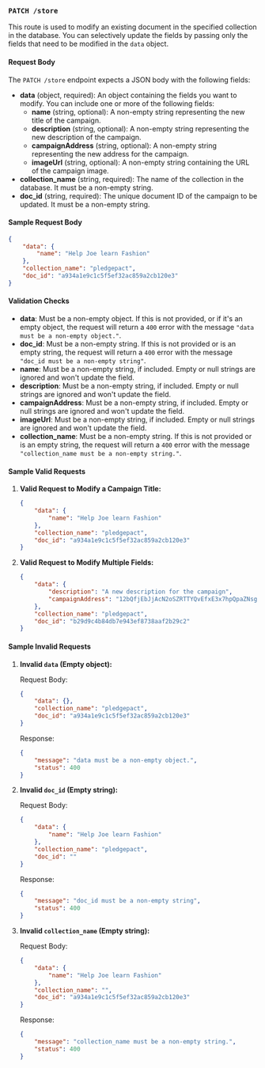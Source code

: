 ### `PATCH /store`

This route is used to modify an existing document in the specified collection in the database. You can selectively update the fields by passing only the fields that need to be modified in the `data` object.

#### Request Body

The `PATCH /store` endpoint expects a JSON body with the following fields:

-   **data** (object, required): An object containing the fields you want to modify. You can include one or more of the following fields:
    -   **name** (string, optional): A non-empty string representing the new title of the campaign.
    -   **description** (string, optional): A non-empty string representing the new description of the campaign.
    -   **campaignAddress** (string, optional): A non-empty string representing the new address for the campaign.
    -   **imageUrl** (string, optional): A non-empty string containing the URL of the campaign image.
-   **collection_name** (string, required): The name of the collection in the database. It must be a non-empty string.
-   **doc_id** (string, required): The unique document ID of the campaign to be updated. It must be a non-empty string.

#### Sample Request Body

```json
{
    "data": {
        "name": "Help Joe learn Fashion"
    },
    "collection_name": "pledgepact",
    "doc_id": "a934a1e9c1c5f5ef32ac859a2cb120e3"
}
```

#### Validation Checks

-   **data**: Must be a non-empty object. If this is not provided, or if it's an empty object, the request will return a `400` error with the message `"data must be a non-empty object."`.
-   **doc_id**: Must be a non-empty string. If this is not provided or is an empty string, the request will return a `400` error with the message `"doc_id must be a non-empty string"`.
-   **name**: Must be a non-empty string, if included. Empty or null strings are ignored and won't update the field.
-   **description**: Must be a non-empty string, if included. Empty or null strings are ignored and won't update the field.
-   **campaignAddress**: Must be a non-empty string, if included. Empty or null strings are ignored and won't update the field.
-   **imageUrl**: Must be a non-empty string, if included. Empty or null strings are ignored and won't update the field.
-   **collection_name**: Must be a non-empty string. If this is not provided or is an empty string, the request will return a `400` error with the message `"collection_name must be a non-empty string."`.

#### Sample Valid Requests

1. **Valid Request to Modify a Campaign Title:**

    ```json
    {
        "data": {
            "name": "Help Joe learn Fashion"
        },
        "collection_name": "pledgepact",
        "doc_id": "a934a1e9c1c5f5ef32ac859a2cb120e3"
    }
    ```

2. **Valid Request to Modify Multiple Fields:**

    ```json
    {
        "data": {
            "description": "A new description for the campaign",
            "campaignAddress": "12bQfjEbJjAcN2oSZRTTYQvEfxE3x7hpQpaZNsgHTJo"
        },
        "collection_name": "pledgepact",
        "doc_id": "b29d9c4b84db7e943ef8738aaf2b29c2"
    }
    ```

#### Sample Invalid Requests

1. **Invalid `data` (Empty object):**

    Request Body:

    ```json
    {
        "data": {},
        "collection_name": "pledgepact",
        "doc_id": "a934a1e9c1c5f5ef32ac859a2cb120e3"
    }
    ```

    Response:

    ```json
    {
        "message": "data must be a non-empty object.",
        "status": 400
    }
    ```

2. **Invalid `doc_id` (Empty string):**

    Request Body:

    ```json
    {
        "data": {
            "name": "Help Joe learn Fashion"
        },
        "collection_name": "pledgepact",
        "doc_id": ""
    }
    ```

    Response:

    ```json
    {
        "message": "doc_id must be a non-empty string",
        "status": 400
    }
    ```

3. **Invalid `collection_name` (Empty string):**

    Request Body:

    ```json
    {
        "data": {
            "name": "Help Joe learn Fashion"
        },
        "collection_name": "",
        "doc_id": "a934a1e9c1c5f5ef32ac859a2cb120e3"
    }
    ```

    Response:

    ```json
    {
        "message": "collection_name must be a non-empty string.",
        "status": 400
    }
    ```
